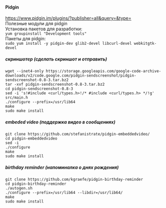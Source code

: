 #### Pidgin
https://www.pidgin.im/plugins/?publisher=all&query=&type=  
Полезные модули для pidgin  
Установка пакетов для разработки:  
`yum groupinstall "Development tools"`  
Пакеты для pidgin:  
`sudo yum install -y pidgin-dev glib2-devel libcurl-devel webkitgtk-devel`

##### скриншотер (сделать скриншот и отправить)  

    wget --inet4-only https://storage.googleapis.com/google-code-archive-downloads/v2/code.google.com/pidgin-sendscreenshot/pidgin-sendscreenshot-0.8-3.tar.bz2
    tar -xvf pidgin-sendscreenshot-0.8-3.tar.bz2
    cd pidgin-sendscreenshot-0.8-3
    sed -i 's!#include <curl/types.h>!/* #include <curl/types.h> */!g' src/main.h
    ./configure --prefix=/usr/lib64
    make
    sudo make install

##### embeded video (поддержка видео в сообщениях)

    git clone https://github.com/stefanistrate/pidgin-embeddedvideo/
    cd pidgin-embeddedvideo  
    sed -i
    ./configure
    make
    sudo make install

##### birthday reminder (напоминалка о днях рождения)

    git clone https://github.com/kgraefe/pidgin-birthday-reminder
    cd pidgin-birthday-reminder
    ./autogen.sh
    ./configure --prefix=/usr/lib64 --libdir=/usr/lib64/
    make
    sudo make install
